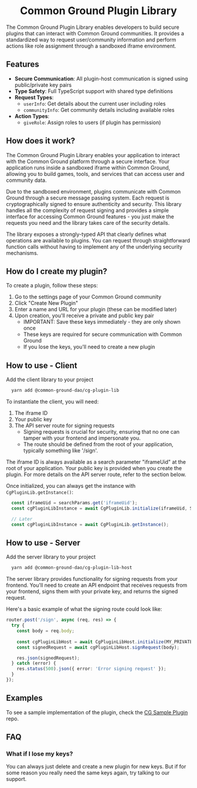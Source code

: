 <div align='center'>
    <h1>Common Ground Plugin Library</h1>
</div>

The Common Ground Plugin Library enables developers to build secure plugins that can interact with Common Ground communities. It provides a standardized way to request user/community information and perform actions like role assignment through a sandboxed iframe environment.

## Features

- **Secure Communication**: All plugin-host communication is signed using public/private key pairs
- **Type Safety**: Full TypeScript support with shared type definitions
- **Request Types**:
  - `userInfo`: Get details about the current user including roles
  - `communityInfo`: Get community details including available roles
- **Action Types**:
  - `giveRole`: Assign roles to users (if plugin has permission)

## How does it work?
The Common Ground Plugin Library enables your application to interact with the Common Ground platform through a secure interface. Your application runs inside a sandboxed iframe within Common Ground, allowing you to build games, tools, and services that can access user and community data.

Due to the sandboxed environment, plugins communicate with Common Ground through a secure message passing system. Each request is cryptographically signed to ensure authenticity and security. This library handles all the complexity of request signing and provides a simple interface for accessing Common Ground features - you just make the requests you need and the library takes care of the security details.

The library exposes a strongly-typed API that clearly defines what operations are available to plugins. You can request through straightforward function calls without having to implement any of the underlying security mechanisms.

## How do I create my plugin?
To create a plugin, follow these steps:

1. Go to the settings page of your Common Ground community
2. Click "Create New Plugin" 
3. Enter a name and URL for your plugin (these can be modified later)
4. Upon creation, you'll receive a private and public key pair
   - IMPORTANT: Save these keys immediately - they are only shown once
   - These keys are required for secure communication with Common Ground
   - If you lose the keys, you'll need to create a new plugin

## How to use - Client
Add the client library to your project 
```bash
  yarn add @common-ground-dao/cg-plugin-lib
```

To instantiate the client, you will need:
1. The iframe ID
2. Your public key
3. The API server route for signing requests
   - Signing requests is crucial for security, ensuring that no one can tamper with your frontend and impersonate you.
   - The route should be defined from the root of your application, typically something like '/sign'.

The iframe ID is always available as a search parameter "iframeUid" at the root of your application. Your public key is provided when you create the plugin. For more details on the API server route, refer to the section below.

Once initialized, you can always get the instance with ``CgPluginLib.getInstance()``:

```typescript
  const iframeUid = searchParams.get('iframeUid');
  const cgPluginLibInstance = await CgPluginLib.initialize(iframeUid, SIGN_ROUTE, MY_PUBLIC_KEY);

  // Later
  const cgPluginLibInstance = await CgPluginLib.getInstance();
```

## How to use - Server
Add the server library to your project
```bash
  yarn add @common-ground-dao/cg-plugin-lib-host
```

The server library provides functionality for signing requests from your frontend. You'll need to create an API endpoint that receives requests from your frontend, signs them with your private key, and returns the signed request.

Here's a basic example of what the signing route could look like:
```typescript
router.post('/sign', async (req, res) => {
  try {
    const body = req.body;
    
    const cgPluginLibHost = await CgPluginLibHost.initialize(MY_PRIVATE_KEY, MY_PUBLIC_kEY);
    const signedRequest = await cgPluginLibHost.signRequest(body);

    res.json(signedRequest);
  } catch (error) {
    res.status(500).json({ error: 'Error signing request' });
  }
});
```




## Examples
To see a sample implementation of the plugin, check the [CG Sample Plugin](https://github.com/Common-Ground-DAO/CGSamplePlugin) repo.

## FAQ
### What if I lose my keys?
You can always just delete and create a new plugin for new keys. But if for some reason you really need the same keys again, try talking to our support.